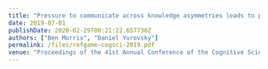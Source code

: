 ```yaml
---
title: "Pressure to communicate across knowledge asymmetries leads to pedagogically supportive language input"
date: 2019-07-01
publishDate: 2020-02-29T00:21:22.657730Z
authors: ["Ben Morris", "Daniel Yurovsky"]
permalink: /files/refgame-cogsci-2019.pdf
venue: "Proceedings of the 41st Annual Conference of the Cognitive Science Society"
---
```


